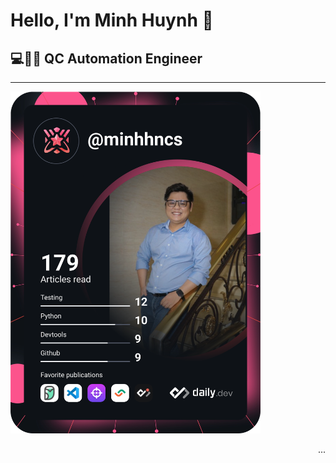 <h1>Hello, I'm Minh Huynh 🙋‍</h1>
<h2>💻👨‍💻 QC Automation Engineer</h2>

<hr>

<a href="https://www.linkedin.com/in/minhhncs/"><img src="https://github.com/minhhngr/minhhngr/blob/main/devcard.svg" width="400" alt="Minh Huỳnh's Dev Card"/></a>

<p align="right"> ... </p>

<!--
**minhhngr/minhhngr** is a ✨ _special_ ✨ repository because its `README.md` (this file) appears on your GitHub profile.

Here are some ideas to get you started:

- 🔭 I’m currently working on ...
- 🌱 I’m currently learning ...
- 👯 I’m looking to collaborate on ...
- 🤔 I’m looking for help with ...
- 💬 Ask me about ...
- 📫 How to reach me: ...
- 😄 Pronouns: ...
- ⚡ Fun fact: ...
-->



